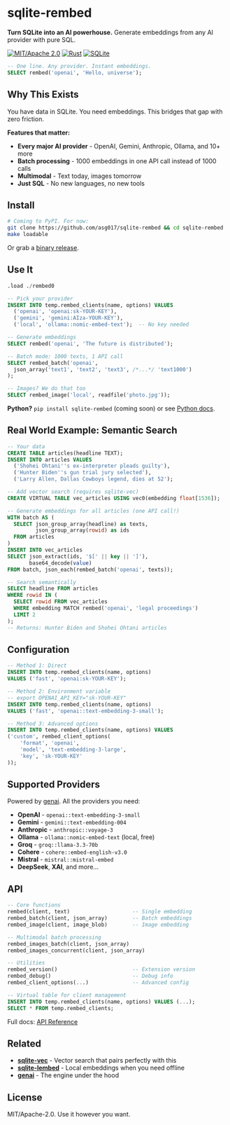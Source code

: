 # sqlite-rembed

**Turn SQLite into an AI powerhouse.** Generate embeddings from any AI provider with pure SQL.

[![MIT/Apache 2.0](https://img.shields.io/badge/license-MIT%2FApache-blue.svg)](LICENSE)
[![Rust](https://img.shields.io/badge/rust-1.75%2B-orange.svg)](https://www.rust-lang.org)
[![SQLite](https://img.shields.io/badge/sqlite-3.41%2B-green.svg)](https://sqlite.org)

```sql
-- One line. Any provider. Instant embeddings.
SELECT rembed('openai', 'Hello, universe');
```

## Why This Exists

You have data in SQLite. You need embeddings. This bridges that gap with zero friction.

**Features that matter:**
- **Every major AI provider** - OpenAI, Gemini, Anthropic, Ollama, and 10+ more
- **Batch processing** - 1000 embeddings in one API call instead of 1000 calls
- **Multimodal** - Text today, images tomorrow
- **Just SQL** - No new languages, no new tools

## Install

```bash
# Coming to PyPI. For now:
git clone https://github.com/asg017/sqlite-rembed && cd sqlite-rembed
make loadable
```

Or grab a [binary release](https://github.com/asg017/sqlite-rembed/releases).

## Use It

```sql
.load ./rembed0

-- Pick your provider
INSERT INTO temp.rembed_clients(name, options) VALUES
  ('openai', 'openai:sk-YOUR-KEY'),
  ('gemini', 'gemini:AIza-YOUR-KEY'),
  ('local', 'ollama::nomic-embed-text');  -- No key needed

-- Generate embeddings
SELECT rembed('openai', 'The future is distributed');

-- Batch mode: 1000 texts, 1 API call
SELECT rembed_batch('openai',
  json_array('text1', 'text2', 'text3', /*...*/ 'text1000')
);

-- Images? We do that too
SELECT rembed_image('local', readfile('photo.jpg'));
```

**Python?** `pip install sqlite-rembed` (coming soon) or see [Python docs](bindings/python/).

## Real World Example: Semantic Search

```sql
-- Your data
CREATE TABLE articles(headline TEXT);
INSERT INTO articles VALUES
  ('Shohei Ohtani''s ex-interpreter pleads guilty'),
  ('Hunter Biden''s gun trial jury selected'),
  ('Larry Allen, Dallas Cowboys legend, dies at 52');

-- Add vector search (requires sqlite-vec)
CREATE VIRTUAL TABLE vec_articles USING vec0(embedding float[1536]);

-- Generate embeddings for all articles (one API call!)
WITH batch AS (
  SELECT json_group_array(headline) as texts,
         json_group_array(rowid) as ids
  FROM articles
)
INSERT INTO vec_articles
SELECT json_extract(ids, '$[' || key || ']'),
       base64_decode(value)
FROM batch, json_each(rembed_batch('openai', texts));

-- Search semantically
SELECT headline FROM articles
WHERE rowid IN (
  SELECT rowid FROM vec_articles
  WHERE embedding MATCH rembed('openai', 'legal proceedings')
  LIMIT 2
);
-- Returns: Hunter Biden and Shohei Ohtani articles
```

## Configuration

```sql
-- Method 1: Direct
INSERT INTO temp.rembed_clients(name, options)
VALUES ('fast', 'openai:sk-YOUR-KEY');

-- Method 2: Environment variable
-- export OPENAI_API_KEY="sk-YOUR-KEY"
INSERT INTO temp.rembed_clients(name, options)
VALUES ('fast', 'openai::text-embedding-3-small');

-- Method 3: Advanced options
INSERT INTO temp.rembed_clients(name, options) VALUES
('custom', rembed_client_options(
    'format', 'openai',
    'model', 'text-embedding-3-large',
    'key', 'sk-YOUR-KEY'
));
```

## Supported Providers

Powered by [genai](https://github.com/jeremychone/rust-genai). All the providers you need:

- **OpenAI** - `openai::text-embedding-3-small`
- **Gemini** - `gemini::text-embedding-004`
- **Anthropic** - `anthropic::voyage-3`
- **Ollama** - `ollama::nomic-embed-text` (local, free)
- **Groq** - `groq::llama-3.3-70b`
- **Cohere** - `cohere::embed-english-v3.0`
- **Mistral** - `mistral::mistral-embed`
- **DeepSeek**, **XAI**, and more...

## API

```sql
-- Core functions
rembed(client, text)                    -- Single embedding
rembed_batch(client, json_array)        -- Batch embeddings
rembed_image(client, image_blob)        -- Image embedding

-- Multimodal batch processing
rembed_images_batch(client, json_array)
rembed_images_concurrent(client, json_array)

-- Utilities
rembed_version()                        -- Extension version
rembed_debug()                          -- Debug info
rembed_client_options(...)              -- Advanced config

-- Virtual table for client management
INSERT INTO temp.rembed_clients(name, options) VALUES (...);
SELECT * FROM temp.rembed_clients;
```

Full docs: [API Reference](docs/)

## Related

- [**sqlite-vec**](https://github.com/asg017/sqlite-vec) - Vector search that pairs perfectly with this
- [**sqlite-lembed**](https://github.com/asg017/sqlite-lembed) - Local embeddings when you need offline
- [**genai**](https://github.com/jeremychone/rust-genai) - The engine under the hood

## License

MIT/Apache-2.0. Use it however you want.